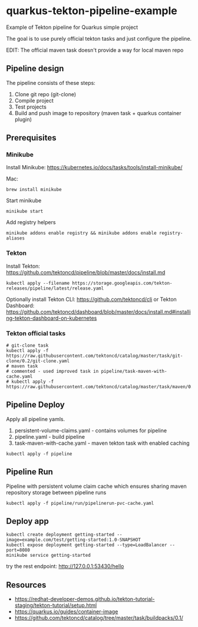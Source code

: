 # quarkus-tekton-pipeline-example
Example of Tekton pipeline for Quarkus simple project

The goal is to use purely official tekton tasks and just configure the pipeline.

EDIT: The official maven task doesn't  provide a way for local maven repo


## Pipeline design

The pipeline consists of these steps:

1. Clone git repo (git-clone)
2. Compile project
3. Test projects
2. Build and push image to repository (maven task + quarkus container plugin)

## Prerequisites

### Minikube
Install Minikube: https://kubernetes.io/docs/tasks/tools/install-minikube/

Mac:
```
brew install minikube
```
Start minikube
```
minikube start
```

Add registry helpers
```
minikube addons enable registry && minikube addons enable registry-aliases
```

### Tekton
Install Tekton: https://github.com/tektoncd/pipeline/blob/master/docs/install.md

```
kubectl apply --filename https://storage.googleapis.com/tekton-releases/pipeline/latest/release.yaml
```

Optionally install Tekton CLI: https://github.com/tektoncd/cli
or Tekton Dashboard: https://github.com/tektoncd/dashboard/blob/master/docs/install.md#installing-tekton-dashboard-on-kubernetes

### Tekton official tasks

```
# git-clone task
kubectl apply -f https://raw.githubusercontent.com/tektoncd/catalog/master/task/git-clone/0.2/git-clone.yaml
# maven task
# commented - used improved task in pipeline/task-maven-with-cache.yaml
# kubectl apply -f https://raw.githubusercontent.com/tektoncd/catalog/master/task/maven/0.2/maven.yaml
```

## Pipeline Deploy
Apply all pipeline yamls.
1. persistent-volume-claims.yaml - contains volumes for pipeline
2. pipeline.yaml - build pipeline
3. task-maven-with-cache.yaml - maven tekton task with enabled caching

```
kubectl apply -f pipeline
```
## Pipeline Run

Pipeline with persistent volume claim cache which ensures sharing maven repository storage between pipeline runs 
```
kubectl apply -f pipeline/run/pipelinerun-pvc-cache.yaml
```

## Deploy app

```
kubectl create deployment getting-started --image=example.com/test/getting-started:1.0-SNAPSHOT
kubectl expose deployment getting-started --type=LoadBalancer --port=8080
minikube service getting-started
```
try the rest endpoint:
http://127.0.0.1:53430/hello

## Resources

* https://redhat-developer-demos.github.io/tekton-tutorial-staging/tekton-tutorial/setup.html
* https://quarkus.io/guides/container-image
* https://github.com/tektoncd/catalog/tree/master/task/buildpacks/0.1/